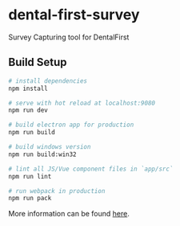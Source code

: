 # dental-first-survey

Survey Capturing tool for DentalFirst

## Build Setup

``` bash
# install dependencies
npm install

# serve with hot reload at localhost:9080
npm run dev

# build electron app for production
npm run build

# build windows version
npm run build:win32

# lint all JS/Vue component files in `app/src`
npm run lint

# run webpack in production
npm run pack
```
More information can be found [here](https://simulatedgreg.gitbooks.io/electron-vue/content/docs/npm_scripts.html).
